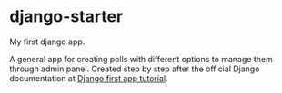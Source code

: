 # django-starter
My first django app.

A general app for creating polls with different options to manage them through admin panel. Created step by step after the official Django documentation at [Django first app tutorial](https://docs.djangoproject.com/en/3.1/intro/tutorial01/).

